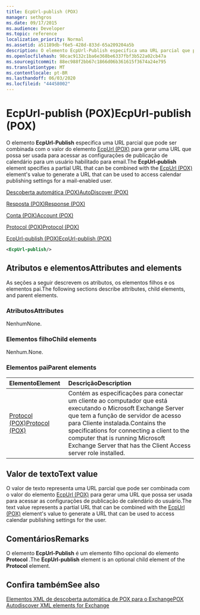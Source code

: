 ```yaml
---
title: EcpUrl-publish (POX)
manager: sethgros
ms.date: 09/17/2015
ms.audience: Developer
ms.topic: reference
localization_priority: Normal
ms.assetid: a51189db-f6e5-428d-833d-65a209204a5b
description: O elemento EcpUrl-Publish especifica uma URL parcial que pode ser combinada com o valor do elemento EcpUrl (POX) para gerar uma URL que possa ser usada para acessar as configurações de publicação de calendário para um usuário habilitado para email.
ms.openlocfilehash: 98cac9132c1ba6e368be6337fbf3b522a02cb47a
ms.sourcegitcommit: 88ec988f2bb67c1866d06b361615f3674a24e795
ms.translationtype: MT
ms.contentlocale: pt-BR
ms.lasthandoff: 06/03/2020
ms.locfileid: "44458002"
---
```

# <a name="ecpurl-publish-pox"></a><span data-ttu-id="993bb-103">EcpUrl-publish (POX)</span><span class="sxs-lookup"><span data-stu-id="993bb-103">EcpUrl-publish (POX)</span></span>

<span data-ttu-id="993bb-104">O elemento **EcpUrl-Publish** especifica uma URL parcial que pode ser combinada com o valor do elemento [EcpUrl (POX)](ecpurl-pox.md) para gerar uma URL que possa ser usada para acessar as configurações de publicação de calendário para um usuário habilitado para email.</span><span class="sxs-lookup"><span data-stu-id="993bb-104">The **EcpUrl-publish** element specifies a partial URL that can be combined with the [EcpUrl (POX)](ecpurl-pox.md) element's value to generate a URL that can be used to access calendar publishing settings for a mail-enabled user.</span></span> 
  
[<span data-ttu-id="993bb-105">Descoberta automática (POX)</span><span class="sxs-lookup"><span data-stu-id="993bb-105">AutoDiscover (POX)</span></span>](autodiscover-pox.md)
  
[<span data-ttu-id="993bb-106">Resposta (POX)</span><span class="sxs-lookup"><span data-stu-id="993bb-106">Response (POX)</span></span>](response-pox.md)
  
[<span data-ttu-id="993bb-107">Conta (POX)</span><span class="sxs-lookup"><span data-stu-id="993bb-107">Account (POX)</span></span>](account-pox.md)
  
[<span data-ttu-id="993bb-108">Protocol (POX)</span><span class="sxs-lookup"><span data-stu-id="993bb-108">Protocol (POX)</span></span>](protocol-pox.md)
  
[<span data-ttu-id="993bb-109">EcpUrl-publish (POX)</span><span class="sxs-lookup"><span data-stu-id="993bb-109">EcpUrl-publish (POX)</span></span>](ecpurl-publish-pox.md)
  
```XML
<EcpUrl-publish/>
```

## <a name="attributes-and-elements"></a><span data-ttu-id="993bb-110">Atributos e elementos</span><span class="sxs-lookup"><span data-stu-id="993bb-110">Attributes and elements</span></span>

<span data-ttu-id="993bb-111">As seções a seguir descrevem os atributos, os elementos filhos e os elementos pai.</span><span class="sxs-lookup"><span data-stu-id="993bb-111">The following sections describe attributes, child elements, and parent elements.</span></span>
  
### <a name="attributes"></a><span data-ttu-id="993bb-112">Atributos</span><span class="sxs-lookup"><span data-stu-id="993bb-112">Attributes</span></span>

<span data-ttu-id="993bb-113">Nenhum</span><span class="sxs-lookup"><span data-stu-id="993bb-113">None.</span></span>
  
### <a name="child-elements"></a><span data-ttu-id="993bb-114">Elementos filho</span><span class="sxs-lookup"><span data-stu-id="993bb-114">Child elements</span></span>

<span data-ttu-id="993bb-115">Nenhum.</span><span class="sxs-lookup"><span data-stu-id="993bb-115">None.</span></span>
  
### <a name="parent-elements"></a><span data-ttu-id="993bb-116">Elementos pai</span><span class="sxs-lookup"><span data-stu-id="993bb-116">Parent elements</span></span>

|<span data-ttu-id="993bb-117">**Elemento**</span><span class="sxs-lookup"><span data-stu-id="993bb-117">**Element**</span></span>|<span data-ttu-id="993bb-118">**Descrição**</span><span class="sxs-lookup"><span data-stu-id="993bb-118">**Description**</span></span>|
|:-----|:-----|
|[<span data-ttu-id="993bb-119">Protocol (POX)</span><span class="sxs-lookup"><span data-stu-id="993bb-119">Protocol (POX)</span></span>](protocol-pox.md) <br/> |<span data-ttu-id="993bb-120">Contém as especificações para conectar um cliente ao computador que está executando o Microsoft Exchange Server que tem a função de servidor de acesso para Cliente instalada.</span><span class="sxs-lookup"><span data-stu-id="993bb-120">Contains the specifications for connecting a client to the computer that is running Microsoft Exchange Server that has the Client Access server role installed.</span></span>  <br/> |
   
## <a name="text-value"></a><span data-ttu-id="993bb-121">Valor de texto</span><span class="sxs-lookup"><span data-stu-id="993bb-121">Text value</span></span>

<span data-ttu-id="993bb-122">O valor de texto representa uma URL parcial que pode ser combinada com o valor do elemento [EcpUrl (POX)](ecpurl-pox.md) para gerar uma URL que possa ser usada para acessar as configurações de publicação de calendário do usuário.</span><span class="sxs-lookup"><span data-stu-id="993bb-122">The text value represents a partial URL that can be combined with the [EcpUrl (POX)](ecpurl-pox.md) element's value to generate a URL that can be used to access calendar publishing settings for the user.</span></span> 
  
## <a name="remarks"></a><span data-ttu-id="993bb-123">Comentários</span><span class="sxs-lookup"><span data-stu-id="993bb-123">Remarks</span></span>

<span data-ttu-id="993bb-124">O elemento **EcpUrl-Publish** é um elemento filho opcional do elemento **Protocol** .</span><span class="sxs-lookup"><span data-stu-id="993bb-124">The **EcpUrl-publish** element is an optional child element of the **Protocol** element.</span></span> 
  
## <a name="see-also"></a><span data-ttu-id="993bb-125">Confira também</span><span class="sxs-lookup"><span data-stu-id="993bb-125">See also</span></span>



[<span data-ttu-id="993bb-126">Elementos XML de descoberta automática de POX para o Exchange</span><span class="sxs-lookup"><span data-stu-id="993bb-126">POX Autodiscover XML elements for Exchange</span></span>](pox-autodiscover-xml-elements-for-exchange.md)

